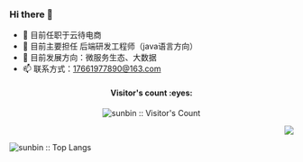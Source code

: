 ### Hi there 👋

- 🔭 目前任职于云待电商
- 🌱 目前主要担任 后端研发工程师（java语言方向）
- 🤔 目前发展方向：微服务生态、大数据
- 📫 联系方式：17661977890@163.com


<h4 align="center">Visitor's count :eyes:</h4>
<p align="center"><img src="https://profile-counter.glitch.me/{17661977890}/count.svg" alt="sunbin :: Visitor's Count" /></p>

<p align="right"><img src="https://github-readme-stats.vercel.app/api?username=17661977890&theme=vue&show_icons=true" /></p>

<p align="left"><img src="https://github-readme-stats.vercel.app/api/top-langs/?username=17661977890&langs_count=10&theme=flag-india&layout=compact" alt="sunbin :: Top Langs" /></p>
